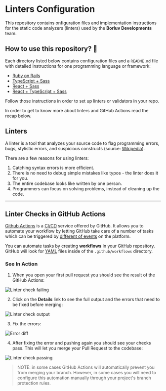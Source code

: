 # Linters Configuration

This repository contains onfiguration files and implementation instructions for the static code analyzers (linters) used by the **Borluv Developments** team.

## How to use this repository? 🤷

Each directory listed below contains configuration files and a `README.md` file with detailed instructions for one programming language or framework:

- [Ruby on Rails](./ruby-on-rails/)
- [TypeScript + Sass](./vanilla-ts-sass/)
- [React + Sass](./react-sass)
- [React + TypeScript + Sass](./react-ts-sass/)

Follow those instructions in order to set up linters or validators in your repo.

In order to get to know more about linters and GitHub Actions read the recap below.

## Linters
A linter is a tool that analyzes your source code to flag programming errors, bugs, stylistic errors, and suspicious constructs (source: [Wikipedia](https://en.wikipedia.org/wiki/Lint_(software))).

There are a few reasons for using linters:

1. Catching syntax errors is more efficient.
2. There is no need to debug simple mistakes like typos - the linter does it for you.
3. The entire codebase looks like written by one person.
4. Programmers can focus on solving problems, instead of cleaning up the code.

---

## Linter Checks in GitHub Actions

[Github Actions](https://help.github.com/en/actions) is a [CI/CD](https://codilime.com/what-is-ci-cd-all-you-need-to-know/) service offered by GitHub. It allows you to automate your workflow by letting GitHub take care of a number of tasks which can be triggered by [different of events](https://help.github.com/en/actions/reference/events-that-trigger-workflows) on the platform.

You can automate tasks by creating **workflows** in your GitHub repository. GitHub will look for [YAML](https://en.wikipedia.org/wiki/YAML) files inside of the `.github/workflows` directory.

### See In Action

1. When you open your first pull request you should see the result of the GitHub Actions:

![Linter check failing](./media/linter-fail.png)

2. Click on the **Details** link to see the full output and the errors that need to be fixed before merging:

![Linter check output](./media/linter-fail-details.png)

3. Fix the errors:

![Error diff](./media/linter-fix.png)

4. After fixing the error and pushing again you should see your checks pass. This will let you merge your Pull Request to the codebase:

![Linter check passing](./media/linter-pass.png)

> NOTE: in some cases GitHub Actions will automatically prevent you from merging your branch. However, in some cases you will need to configure this automation manually through your project's branch protection rules.
